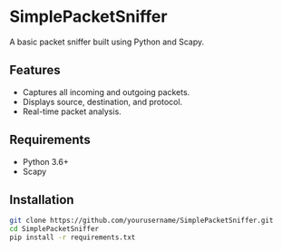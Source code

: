# SimplePacketSniffer

A basic packet sniffer built using Python and Scapy.

## Features

- Captures all incoming and outgoing packets.
- Displays source, destination, and protocol.
- Real-time packet analysis.

## Requirements

- Python 3.6+
- Scapy

## Installation

```bash
git clone https://github.com/yourusername/SimplePacketSniffer.git
cd SimplePacketSniffer
pip install -r requirements.txt

```
